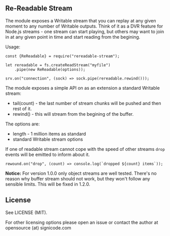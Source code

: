 Re-Readable Stream
--------------------

The module exposes a Writable stream that you can replay at any given moment to any number of Writable outputs. Think of
it as a DVR feature for Node.js streams - one stream can start playing, but others may want to join in at any given
point in time and start reading from the begining.

Usage:

    const {ReReadable} = require("rereadable-stream");

    let rereadable = fs.createReadStream("myfile")
        .pipe(new ReReadable(options));

    srv.on("connection", (sock) => sock.pipe(rereadable.rewind()));

The module exposes a simple API on as an extension a standard Writable stream:

 * tail(count) - the last number of stream chunks will be pushed and then rest of it.
 * rewind() - this will stream from the begining of the buffer.

The options are:

 * length - 1 million items as standard
 * standard Writable stream options

If one of readable stream cannot cope with the speed of other streams `drop` events will be emitted to inform about it.

    rewound.on("drop", (count) => console.log(`dropped ${count} items`));

**Notice:** For version 1.0.0 only object streams are well tested. There's no reason why buffer stream should not work, but they won't
follow any sensible limits. This will be fixed in 1.2.0.

License
--------

See LICENSE (MIT).

For other licensing options please open an issue or contact the author at opensource (at) signicode.com

